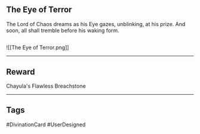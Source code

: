 ## The Eye of Terror
The Lord of Chaos dreams as his Eye gazes, unblinking, at his prize. And soon, all shall tremble before his waking form.
## 
![[The Eye of Terror.png]]

---
## Reward
Chayula's Flawless Breachstone

---
## Tags
#DivinationCard
#UserDesigned 